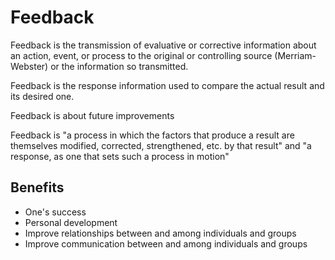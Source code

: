 # Feedback

Feedback is the transmission of evaluative or corrective information about an action, event, or process to the original or controlling source (Merriam-Webster) or the information so transmitted.

Feedback is the response information used to compare the actual result and its desired one.

Feedback is about future improvements

Feedback is "a process in which the factors that produce a result are themselves modified, corrected, strengthened, etc. by that result" and "a response, as one that sets such a process in motion"

## Benefits

- One's success
- Personal development
- Improve relationships between and among individuals and groups
- Improve communication between and among individuals and groups